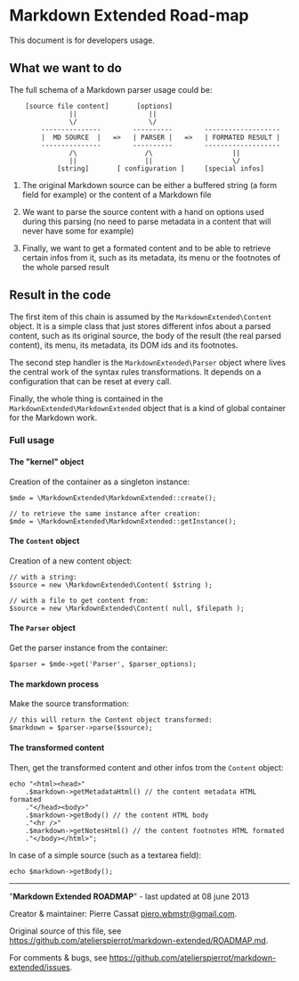 Markdown Extended Road-map
==========================

This document is for developers usage.


## What we want to do


The full schema of a Markdown parser usage could be:

        [source file content]       [options]    
                   ||                  ||
                   \/                  \/
            ---------------        ----------        -------------------
            |  MD SOURCE  |   =>   | PARSER |   =>   | FORMATED RESULT |
            ---------------        ----------        -------------------
                   /\                 /\                    ||
                   ||                 ||                    \/
                [string]       [ configuration ]     [special infos]

1.  The original Markdown source can be either a buffered string (a form field for example)
    or the content of a Markdown file

2.  We want to parse the source content with a hand on options used during this parsing
    (no need to parse metadata in a content that will never have some for example)

3.  Finally, we want to get a formated content and to be able to retrieve certain infos
    from it, such as its metadata, its menu or the footnotes of the whole parsed result

## Result in the code

The first item of this chain is assumed by the `MarkdownExtended\Content` object.
It is a simple class that just stores different infos about a parsed content, such as its 
original source, the body of the result (the real parsed content), its menu, its metadata, 
its DOM ids and its footnotes.

The second step handler is the `MarkdownExtended\Parser` object where lives the central work
of the syntax rules transformations. It depends on a configuration that can be reset at
every call.

Finally, the whole thing is contained in the `MarkdownExtended\MarkdownExtended` object
that is a kind of global container for the Markdown work.

### Full usage

#### The "kernel" object

Creation of the container as a singleton instance:

    $mde = \MarkdownExtended\MarkdownExtended::create();

    // to retrieve the same instance after creation:
    $mde = \MarkdownExtended\MarkdownExtended::getInstance();

#### The `Content` object

Creation of a new content object:

    // with a string:
    $source = new \MarkdownExtended\Content( $string );

    // with a file to get content from:
    $source = new \MarkdownExtended\Content( null, $filepath );

#### The `Parser` object

Get the parser instance from the container:

    $parser = $mde->get('Parser', $parser_options);    

#### The markdown process

Make the source transformation:

    // this will return the Content object transformed:
    $markdown = $parser->parse($source);

#### The transformed content

Then, get the transformed content and other infos trom the `Content` object:

    echo "<html><head>"
        .$markdown->getMetadataHtml() // the content metadata HTML formated
        ."</head><body>"
        .$markdown->getBody() // the content HTML body
        ."<hr />"
        .$markdown->getNotesHtml() // the content footnotes HTML formated
        ."</body></html>";

In case of a simple source (such as a textarea field):

    echo $markdown->getBody();



----
"**Markdown Extended ROADMAP**" - last updated at 08 june 2013

Creator & maintainer: Pierre Cassat <piero.wbmstr@gmail.com>.

Original source of this file, see <https://github.com/atelierspierrot/markdown-extended/ROADMAP.md>.

For comments & bugs, see <https://github.com/atelierspierrot/markdown-extended/issues>.
